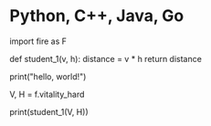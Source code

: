 # Python, C++, Java, Go

import fire as F

def student_1(v, h):
   distance = v * h
   return distance
 
print("hello, world!")
 
V, H = f.vitality_hard

print(student_1(V, H))
